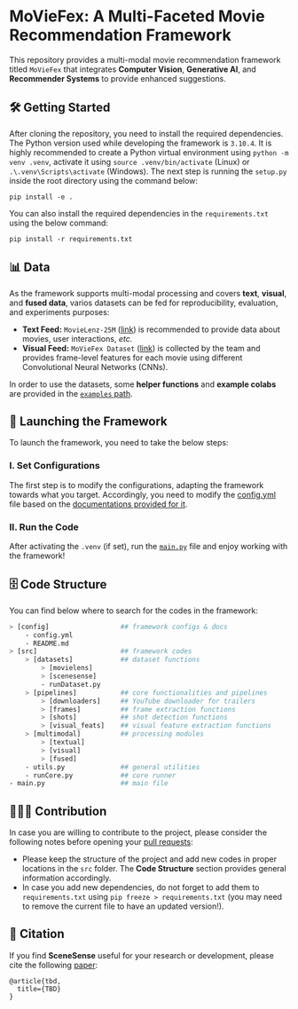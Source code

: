# MoVieFex: A Multi-Faceted Movie Recommendation Framework

This repository provides a multi-modal movie recommendation framework titled `MoVieFex` that integrates **Computer Vision**, **Generative AI**, and **Recommender Systems** to provide enhanced suggestions.

## 🛠️ Getting Started

After cloning the repository, you need to install the required dependencies. The Python version used while developing the framework is `3.10.4`. It is highly recommended to create a Python virtual environment using `python -m venv .venv`, activate it using `source .venv/bin/activate` (Linux) or `.\.venv\Scripts\activate` (Windows). The next step is running the `setup.py` inside the root directory using the command below:

```
pip install -e .
```

You can also install the required dependencies in the `requirements.txt` using the below command:

```
pip install -r requirements.txt
```

## 📊 Data

As the framework supports multi-modal processing and covers **text**, **visual**, and **fused data**, varios datasets can be fed for reproducibility, evaluation, and experiments purposes:

- **Text Feed:** `MovieLenz-25M` ([link](https://grouplens.org/datasets/movielens/25m/)) is recommended to provide data about movies, user interactions, _etc._
- **Visual Feed:** `MoVieFex Dataset` ([link](https://huggingface.co/datasets/alitourani/MoViFex_Dataset)) is collected by the team and provides frame-level features for each movie using different Convolutional Neural Networks (CNNs).

In order to use the datasets, some **helper functions** and **example colabs** are provided in the [`examples` path](/examples/).

## 🚀 Launching the Framework

To launch the framework, you need to take the below steps:

### I. Set Configurations

The first step is to modify the configurations, adapting the framework towards what you target. Accordingly, you need to modify the [config.yml](/config/config.yml) file based on the [documentations provided for it](/config/README.md).

### II. Run the Code

After activating the `.venv` (if set), run the [`main.py`](/main.py) file and enjoy working with the framework!

## 🗄️ Code Structure

You can find below where to search for the codes in the framework:

```bash
> [config]                  ## framework configs & docs
    - config.yml
    - README.md
> [src]                     ## framework codes
    > [datasets]            ## dataset functions
        > [movielens]
        > [scenesense]
        - runDataset.py
    > [pipelines]           ## core functionalities and pipelines
        > [downloaders]     ## YouTube downloader for trailers
        > [frames]          ## frame extraction functions
        > [shots]           ## shot detection functions
        > [visual_feats]    ## visual feature extraction functions
    > [multimodal]          ## processing modules
        > [textual]
        > [visual]
        > [fused]
    - utils.py              ## general utilities
    - runCore.py            ## core runner
- main.py                   ## main file
```

## 👨🏻‍💻 Contribution

In case you are willing to contribute to the project, please consider the following notes before opening your [pull requests](https://github.com/RecSys-lab/SceneSense/pulls):

- Please keep the structure of the project and add new codes in proper locations in the `src` folder. The **Code Structure** section provides general information accordingly.
- In case you add new dependencies, do not forget to add them to `requirements.txt` using `pip freeze > requirements.txt` (you may need to remove the current file to have an updated version!).

## 📝 Citation

If you find **SceneSense** useful for your research or development, please cite the following [paper](#):

```
@article{tbd,
  title={TBD}
}
```
